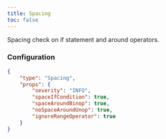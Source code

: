 ```yaml
---
title: Spacing
toc: false
---
```


Spacing check on if statement and around operators.

### Configuration

```json
{
    "type": "Spacing",
    "props": {
        "severity": "INFO",
        "spaceIfCondition": true,
        "spaceAroundBinop": true,
        "noSpaceAroundUnop": true,
        "ignoreRangeOperator": true
    }
}
```